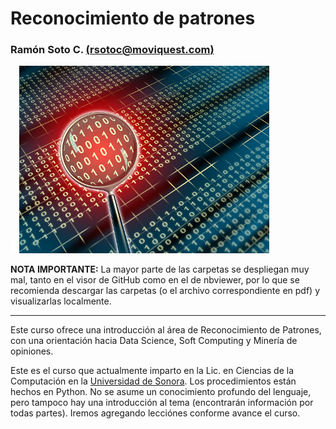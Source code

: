 # Reconocimiento de patrones
### Ramón Soto C. [(rsotoc@moviquest.com)](mailto:rsotoc@moviquest.com/)

![ ](images/blank.png)
![agents](images/binary_data_under_a_magnifying.jpg)

**NOTA IMPORTANTE:** La mayor parte de las carpetas se despliegan muy mal, tanto en el visor de GitHub como en el de nbviewer, por lo que se recomienda descargar las carpetas (o el archivo correspondiente en pdf) y visualizarlas localmente.
<hr style="border-width: 3px;">

Este curso ofrece una introducción al área de Reconocimiento de Patrones, con una orientación hacia Data Science, Soft Computing y Minería de opiniones. 

Este es el curso que actualmente imparto en la Lic. en Ciencias de la Computación en la [Universidad de Sonora](www.uson.mx). Los procedimientos están hechos en Python. No se asume un conocimiento profundo del lenguaje, pero tampoco hay una introducción al tema (encontrarán información por todas partes).
Iremos agregando lecciónes conforme avance el curso. 
